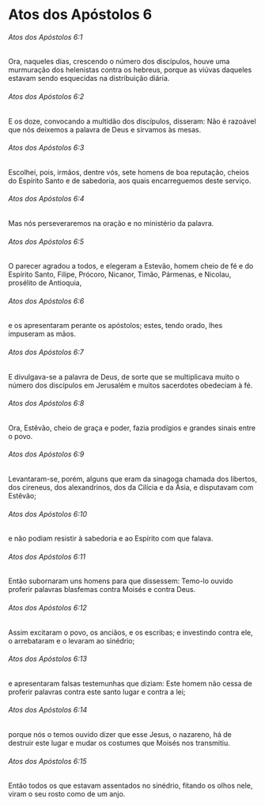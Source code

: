 # Atos dos Apóstolos 6

###### Atos dos Apóstolos 6:1

Ora, naqueles dias, crescendo o número dos discípulos, houve uma murmuração dos helenistas contra os hebreus, porque as viúvas daqueles estavam sendo esquecidas na distribuição diária.

###### Atos dos Apóstolos 6:2

E os doze, convocando a multidão dos discípulos, disseram: Não é razoável que nós deixemos a palavra de Deus e sirvamos às mesas.

###### Atos dos Apóstolos 6:3

Escolhei, pois, irmãos, dentre vós, sete homens de boa reputação, cheios do Espírito Santo e de sabedoria, aos quais encarreguemos deste serviço.

###### Atos dos Apóstolos 6:4

Mas nós perseveraremos na oração e no ministério da palavra.

###### Atos dos Apóstolos 6:5

O parecer agradou a todos, e elegeram a Estevão, homem cheio de fé e do Espírito Santo, Filipe, Prócoro, Nicanor, Timão, Pármenas, e Nicolau, prosélito de Antioquia,

###### Atos dos Apóstolos 6:6

e os apresentaram perante os apóstolos; estes, tendo orado, lhes impuseram as mãos.

###### Atos dos Apóstolos 6:7

E divulgava-se a palavra de Deus, de sorte que se multiplicava muito o número dos discípulos em Jerusalém e muitos sacerdotes obedeciam à fé.

###### Atos dos Apóstolos 6:8

Ora, Estêvão, cheio de graça e poder, fazia prodígios e grandes sinais entre o povo.

###### Atos dos Apóstolos 6:9

Levantaram-se, porém, alguns que eram da sinagoga chamada dos libertos, dos cireneus, dos alexandrinos, dos da Cilícia e da Ásia, e disputavam com Estêvão;

###### Atos dos Apóstolos 6:10

e não podiam resistir à sabedoria e ao Espírito com que falava.

###### Atos dos Apóstolos 6:11

Então subornaram uns homens para que dissessem: Temo-lo ouvido proferir palavras blasfemas contra Moisés e contra Deus.

###### Atos dos Apóstolos 6:12

Assim excitaram o povo, os anciãos, e os escribas; e investindo contra ele, o arrebataram e o levaram ao sinédrio;

###### Atos dos Apóstolos 6:13

e apresentaram falsas testemunhas que diziam: Este homem não cessa de proferir palavras contra este santo lugar e contra a lei;

###### Atos dos Apóstolos 6:14

porque nós o temos ouvido dizer que esse Jesus, o nazareno, há de destruir este lugar e mudar os costumes que Moisés nos transmitiu.

###### Atos dos Apóstolos 6:15

Então todos os que estavam assentados no sinédrio, fitando os olhos nele, viram o seu rosto como de um anjo.

